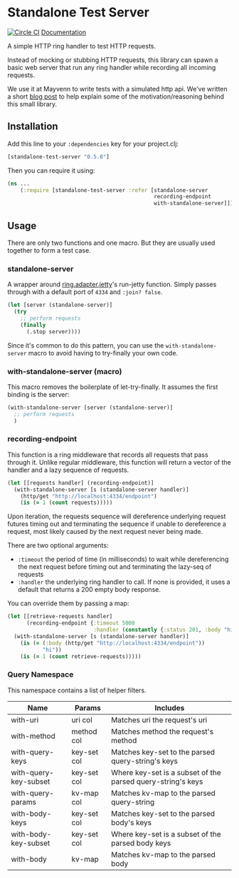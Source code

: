 # Standalone Test Server

[![Circle CI](https://circleci.com/gh/Mayvenn/standalone-test-server.svg?style=svg&circle-token=599f432978d381e2614f42ed892267b45dde78d9)](https://circleci.com/gh/Mayvenn/standalone-test-server) [Documentation](http://mayvenn.github.io/standalone-test-server/standalone-test-server.core.html)

A simple HTTP ring handler to test HTTP requests.

Instead of mocking or stubbing HTTP requests, this library can spawn a basic web server
that run any ring handler while recording all incoming requests.

We use it at Mayvenn to write tests with a simulated http api. We've written a short [blog post](http://engineering.mayvenn.com/2015/06/26/Testing-External-HTTP-Requests/) to help explain some of the motivation/reasoning behind this small library.

## Installation

Add this line to your `:dependencies` key for your project.clj:

```clj
[standalone-test-server "0.5.0"]
```

Then you can require it using:

```clj
(ns ...
    (:require [standalone-test-server :refer [standalone-server
                                              recording-endpoint
                                              with-standalone-server]]))
```

## Usage

There are only two functions and one macro. But they are usually used together to form a test case.


### standalone-server

A wrapper around [ring.adapter.jetty](https://github.com/ring-clojure/ring/tree/master/ring-jetty-adapter)'s
run-jetty function. Simply passes through with a default port of `4334` and `:join? false`.

```clj
(let [server (standalone-server)]
  (try
    ;; perform requests
    (finally
      (.stop server))))
```

Since it's common to do this pattern, you can use the `with-standalone-server` macro to avoid having to
try-finally your own code.

### with-standalone-server (macro)

This macro removes the boilerplate of let-try-finally. It assumes the first binding is the server:

```clj
(with-standalone-server [server (standalone-server)]
  ;; perform requests
  )
```


### recording-endpoint

This function is a ring middleware that records all requests that pass through it.
Unlike regular middleware, this function will return a vector of the handler and
a lazy sequence of requests.

```clj
(let [[requests handler] (recording-endpoint)]
  (with-standalone-server [s (standalone-server handler)]
    (http/get "http://localhost:4334/endpoint")
    (is (= 1 (count requests)))))
```

Upon iteration, the requests sequence will dereference underlying request futures timing out and
terminating the sequence if unable to dereference a request, most likely caused by the next request never being made.

There are two optional arguments:

- `:timeout` the period of time (in milliseconds) to wait while dereferencing the next request before timing out and terminating the lazy-seq of requests
- `:handler` the underlying ring handler to call. If none is provided, it uses a default that returns a 200 empty body response.

You can override them by passing a map:

```clj
(let [[retrieve-requests handler]
      (recording-endpoint {:timeout 5000
                           :handler (constantly {:status 201, :body "hi"})})]
  (with-standalone-server [s (standalone-server handler)]
    (is (= (:body (http/get "http://localhost:4334/endpoint"))
           "hi"))
    (is (= 1 (count retrieve-requests)))))
```

### Query Namespace

This namespace contains a list of helper filters.

| Name                  | Params      | Includes                                                      | 
| --------------------- | ----------- | ------------------------------------------------------------- |
| with-uri              | uri col     | Matches uri the request's uri                                 |
| with-method           | method col  | Matches method the request's method                           |
| with-query-keys       | key-set col | Matches key-set to the parsed query-string's keys             |
| with-query-key-subset | key-set col | Where key-set is a subset of the parsed query-string's keys   |
| with-query-params     | kv-map col  | Matches kv-map to the parsed query-string                     |
| with-body-keys        | key-set col | Matches key-set to the parsed body's keys                     |
| with-body-key-subset  | key-set col | Where key-set is a subset of the parsed body keys             |
| with-body             | kv-map      | Matches kv-map to the parsed body                             |
